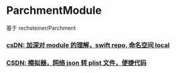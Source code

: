 # ParchmentModule
基于 rechsteiner/Parchment



### [csDN: 加深对 module 的理解，swift repo, 命名空间 local](https://blog.csdn.net/dengjiangszhan/article/details/115616349)


### [CSDN: 模拟器，网络 json 转 plist 文件，便捷代码](https://blog.csdn.net/dengjiangszhan/article/details/115644065)
